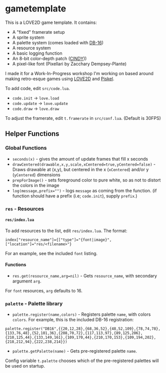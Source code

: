 # gametemplate

This is a LOVE2D game template. It contains:

 - A "fixed" framerate setup
 - A sprite system
 - A palette system (comes loaded with [DB-16](http://pixeljoint.com/forum/forum_posts.asp?TID=12795))
 - A resource system
 - A basic logging function
 - An 8-bit color-depth patch ([CINDY](https://github.com/megagrump/cindy)))
 - A pixel-like font (Pixellari by Zacchary Dempsey-Plante)

I made it for a Work-In-Progress workshop I'm working on based around making retro-esque games using [LOVE2D](https://love2d.org) and [Piskel](https://github.com/piskelapp/piskel).

To add code, edit `src/code.lua`.

 - `code.init` -> `love.load`
 - `code.update` -> `love.update`
 - `code.draw` -> `love.draw`

To adjust the framerate, edit `t.framerate` in `src/conf.lua`. (Default is 30FPS)

## Helper Functions

### Global Functions

 - `seconds(x)` - gives the amount of update frames that fill x seconds
 - `drawCentered(drawable,x,y,scale,xCentered=true,yCentered=false)` - Draws drawable at (x,y), but centered in the x (`xCentered`) and/or y (`yCentered`) dimensions
 - `prepForImage()` - sets foreground color to pure white, so as not to distort the colors in the image
 - `log(message,prefix="")` - logs `message` as coming from the function. (if function should have a prefix (i.e; `code.init`), supply `prefix`.)

### `res` - Resources

#### `res/index.lua`

To add resources to the list, edit `res/index.lua`. The format:

```
index["resource_name"]={["type"]="{font|image}",["location"]="res/<filename>"}
```
For an example, see the included `font` listing.

#### Functions

 - `res.get(resource_name,arg=nil)` - Gets `resource_name`, with secondary argument `arg`.

For `font` resources, `arg` defaults to 16.

### `palette` - Palette library

 - `palette.register(name,colors)` - Registers palette `name`, with colors `colors`. For example, this is the included DB-16 registration:

```
palette.register("DB16",{{20,12,28},{68,36,52},{48,52,109},{78,74,78},{133,76,48},{52,101,36},{208,70,72},{117,113,97},{89,125,206},{210,125,44},{133,149,161},{109,170,44},{210,170,153},{109,194,202},{218,212,94},{222,238,214}})
```

 - `palette.getPalette(name)` - Gets pre-registered palette `name`.

Config variable `t.palette` chooses which of the pre-registered palettes will be used on startup.
